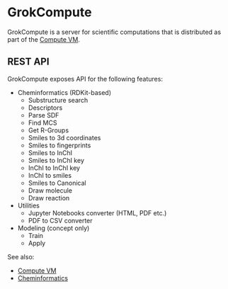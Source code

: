 <!-- TITLE: GrokCompute -->
<!-- SUBTITLE: -->

# GrokCompute

GrokCompute is a server for scientific computations that is distributed as part of the 
[Compute VM](compute-vm.md).

## REST API

GrokCompute exposes API for the following features:

* Cheminformatics (RDKit-based)
    - Substructure search
    - Descriptors
    - Parse SDF
    - Find MCS
    - Get R-Groups
    - Smiles to 3d coordinates
    - Smiles to fingerprints
    - Smiles to InChI
    - Smiles to InChI key
    - InChI to InChI key
    - InChI to smiles
    - Smiles to Canonical
    - Draw molecule
    - Draw reaction
* Utilities
    - Jupyter Notebooks converter (HTML, PDF etc.)
    - PDF to CSV converter
* Modeling (concept only)
    - Train
    - Apply


See also:

  * [Compute VM](compute-vm.md)
  * [Cheminformatics](../../domains/chem/cheminformatics.md)

